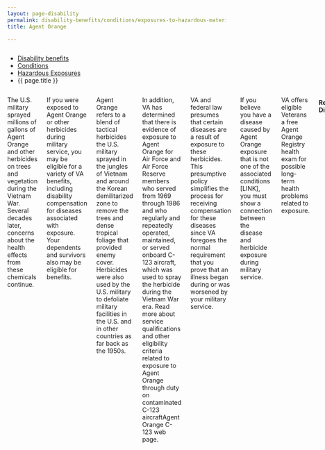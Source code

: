 ```yaml
---
layout: page-disability
permalink: disability-benefits/conditions/exposures-to-hazardous-materials/agent-orange/index.html
title: Agent Orange

---
```


<div class="splash" markdown="0">
<div class="row" markdown="0">
<div class="small-12 columns" markdown="0">

<ul class="breadcrumbs" role="menubar" aria-label="Primary">
<li class="parent"><a href="{{ site.url }}/disability-benefits/">Disability benefits</a></li>
<li class="parent"><a href="{{ site.url }}/disability-benefits/conditions/">Conditions</a></li>
<li class="parent"><a href="{{ site.url }}/disability-benefits/conditions/exposures-to-hazardous-materials/">Hazardous Exposures</a></li>
<li class="active">{{ page.title }}</li>
</ul>

</div>
</div>
</div>

<div class="main" role="main" markdown="0">

<div class="section one" markdown="0">
<div class="primary" markdown="0">
<div class="row" markdown="0">
<div class="small-12 columns" markdown="1">

The U.S. military sprayed millions of gallons of Agent Orange and other herbicides on trees and vegetation during the Vietnam War. Several decades later, concerns about the health effects from these chemicals continue.

If you were exposed to Agent Orange or other herbicides during military service, you may be eligible for a variety of VA benefits, including disability compensation for diseases associated with exposure. Your dependents and survivors also may be eligible for benefits.

Agent Orange refers to a blend of tactical herbicides the U.S. military sprayed in the jungles of Vietnam and around the Korean demilitarized zone to remove the trees and dense tropical foliage that provided enemy cover. Herbicides were also used by the U.S. military to defoliate military facilities in the U.S. and in other countries as far back as the 1950s.

In addition, VA has determined that there is evidence of exposure to Agent Orange for Air Force and Air Force Reserve members who served from 1969 through 1986 and who regularly and repeatedly operated, maintained, or served onboard C-123 aircraft, which was used to spray the herbicide during the Vietnam War era. Read more about service qualifications and other eligibility criteria related to exposure to Agent Orange through duty on contaminated C-123 aircraftAgent Orange C-123 web page.

VA and federal law presumes that certain diseases are a result of exposure to these herbicides. This presumptive policy simplifies the process for receiving compensation for these diseases since VA foregoes the normal requirement that you prove that an illness began during or was worsened by your military service.

If you believe you have a disease caused by Agent Orange exposure that is not one of the associated conditions [LINK], you must show a connection between the disease and herbicide exposure during military service.

VA offers eligible Veterans a free Agent Orange Registry health exam for possible long-term health problems related to exposure.

#### Related Diseases

- Veterans' Diseases
- Birth Defects in Children of Vietnam and Korea Veterans

#### Exposure Locations

- Vietnam
- Korean Demilitarized Zone
- C-123 Airplanes
- Thailand Military Bases
- U.S. Navy and Coast Guard Ships in Vietnam [LINK]
- Waters in the Vicinity of Vietnam [LINK]
- Test and Storage Areas Outside of Vietnam [LINK]

#### Provider Resources

- Diagnosis and Treatment
- Patient Education
- Research Studies

#### Research Studies

Learn about Agent Orange‒related research studies »
Publications and Reports

Use these resources and media materials on Agent Orange and Veterans »
See more: http://www.publichealth.va.gov/exposures/agentorange/index.asp#sthash.vJrCf3sN.dpuf

[Source](http://www.publichealth.va.gov/exposures/agentorange/index.asp)


#### Agent Orange and C-123 Aircraft

Air Force Reservists who worked on C-123 aircraft between 1972 and 1982 may have been exposed to Agent Orange. Learn more »
The U.S. military sprayed millions of gallons of Agent Orange and other herbicides on trees and vegetation during the Vietnam War. Several decades later, concerns about the health effects from these chemicals continue.
VA offers eligible Veterans a free Agent Orange Registry health exam for possible long-term health problems related to exposure.

#### Related Diseases

- Veterans' Diseases
- Birth Defects in Children of Vietnam and Korea Veterans

#### Benefits

- Benefits Overview
- Registry Exam
- Health Care

#### Exposure Locations

- Vietnam
- Korean Demilitarized Zone
- C-123 Airplanes

More Locations »

#### Provider Resources

- Diagnosis & Treatment
- Patient Education
- Research Studies

#### Research Studies

Find out about Agent Orange-related research studies »

#### Publications & Reports

Use these resources and media materials on Agent Orange and Veterans »

- See more at: http://www.publichealth.va.gov/exposures/agentorange/index.asp#sthash.vJrCf3sN.dpuf

-----------------------------------------------

#### Blue Water Veterans and Agent Orange Exposure

If you served on a Navy ship off the coast of Vietnam and at any time came ashore or served on the inland waterways anytime between January 9, 1962, and May 7, 1975, VA presumes that you were exposed to Agent Orange or other herbicides. If this is the case, you may claim a service-connection for diseases related to Agent Orange exposure, and you may be eligible for an Agent Orange Registry health exam. In addition, you and your dependents and survivors may be eligible for health care and disability compensation.

To service-connect your disability under this situation, your military record must show that you were aboard one of the U.S. Navy and Coast Guard ships that operated in Vietnam.  

If you did not go ashore in Vietnam or serve aboard ships that operated on the inland waterways of Vietnam anytime between January 9, 1962, and May 7, 1975, you must show that you were exposed to herbicides during military service in order to receive disability compensation for diseases related to Agent Orange exposure. These claims are decided on a case-by-case basis.

Exception: If you are a Blue Water Veteran with non-Hodgkin's lymphoma, you may be granted service-connection without showing inland waterway service or that you went ashore in Vietnam. This is because VA also recognizes non-Hodgkin's lymphoma as related to service in Vietnam or the offshore waters of Vietnam during the Vietnam Era.

##### Need help determining exposure?

VA can help you determine Agent Orange exposure or qualifying service in Vietnam after you file a claim for compensation benefits.
[See more on this topic](http://www.publichealth.va.gov/exposures/agentorange/locations/blue-water-veterans.asp#sthash.Srfgf1kO.dpuf)

-----------------------------------------------

#### Veterans Exposed to Agent Orange through Duty on Contaminated C-123 Aircraft

If you worked on operated C-123s that were employed in Vietnam as part of Operation Ranch Hand, or regularly operated, maintained, or served on a contaminated C-123 from 1969 through 1986, and have a condition that is linked to herbicide exposure, including Agent Orange (LINK this), you may be eligible for disability compensation.

##### Active-Duty Eligibility Conditions

If you meet all of the following criteria, you may be eligible for benefits:

- You served in a regular Air Force unit location where a contaminated C-123 was assigned
- You had regular and repeated contact with C-123 aircraft through flight, ground, or medical duties
- You have an Agent Orange‒related disability

See the list of affected military units, Air Force specialty codes, and dates of service for Air Force Veterans who may have been exposed to Agent Orange.

##### Reservist Eligibility Conditions

If you have an Agent Orange‒related disability and were assigned to flight, ground, or medical crew duties at any of the following locations, you may be eligible for benefits:

- Lockbourne/Rickenbacker Air Force Base in Ohio (906th and 907th Tactical Air Groups or 355th and 356th Tactical Airlift Squadrons)
- Westover Air Force Base in Massachusetts (731st Tactical Air Squadron and 74th Aeromedical Evacuation Squadron) or Pittsburgh, Pennsylvania
- International Airport (758th Airlift Squadron)

VA presumes that your Agent Orange condition had its onset during your Reserve training.

See the list of affected military units, Air Force specialty codes, and dates of service for Air Force Reserve personnel who may have been exposed to Agent Orange.

##### How to Apply

To file a claim online, use eBenefits at https://www.ebenefits.va.gov. After you select a disability in eBenefits, make sure you type C-123 next to the disability in the text box. If you have any of the following material, upload it with your online application:
- Discharge, separation papers (DD214 or equivalent)
- USAF Form 2096 (unit where assigned at the time of the training action)
- USAF Form 5 (aircraft flight duties)
- USAF Form 781 (aircraft maintenance duties)
- Dependency records (marriage certificate and children's birth certificates)
- 	Medical evidence (doctor and hospital reports)

If you choose to file by mail using VA Form 21-526EZ, make sure you include each C-123 related disability in Section I, Block 11 on the form, and submit any of the material noted above (if you have it) with your paper claim. Claims can be mailed to the following address (or faxed to 608-373-6694):
Department of Veterans Affairs
Claims Intake Center
Attention: C123 Claims
PO Box 5088
Janesville, WI 53547-5088

For specific benefit questions related to herbicide exposure on C-123s, individuals may call VA’s Special C-123 Hotline at 1-800-749-8387, or e-mail the St. Paul Regional Benefit Office at [VSCC123.VAVBASPL@va.gov](mailto:VSCC123.VAVBASPL@va.gov).

See our fact sheet on C-123 aircraft and Agent Orange exposure

-------------------------------------------------------------------------------

#### Veterans Exposed to Agent Orange through Duty on Contaminated C-123 Aircraft

In response to the Institute of Medicine’s report on Post-Vietnam Dioxin Exposure in Agent Orange-Contaminated C-123 Aircraft from the National Academy of Sciences, we have determined there is evidence of exposure to Agent Orange for Airmen who worked on C-123s that were used in Vietnam as part of Operation Ranch Hand. Specifically, we have determined there is sufficient evidence that Air Force and Air Force Reserve members who served during the period 1969 through 1986 and regularly and repeatedly operated, maintained, or served onboard C-123 aircraft (known to have been used to spray an herbicide agent during the Vietnam era) were exposed to Agent Orange.

We encourage eligible Air Force and/or Air Force Reserve personnel who meet certain service qualifications, and have any of the medical conditions determined by VA to be related to exposure to Agent Orange, to apply for benefits.

##### Active Duty Qualifications

If you meet all of the following criteria, you should apply for benefits.

- You served in a regular Air Force unit location where a contaminated C-123 was assigned.
- You had regular and repeated contact with C-123 aircraft through flight, ground, or medical duties.
- You have an Agent Orange-related disability.

See the list of affected military units, Air Force specialty codes, and dates of service for Air Force Veterans who may have been exposed to Agent Orange.

##### Reservists Qualifications

If you have an Agent Orange related disability and you were assigned to flight, ground, or medical crew duties at any of the following locations, you should apply for benefits.

- Lockbourne/Rickenbacker Air Force Base in Ohio (906th and 907th Tactical Air Groups or 355th and 356th Tactical Airlift Squadron).
- Westover Air Force Base in Massachusetts (731st Tactical Air Squadron and 74th Aeromedical Evacuation Squadron) or Pittsburgh, Pennsylvania.
- International Airport (758th Airlift Squadron).

We will presume that your Agent Orange condition had its onset during your Reserve training.

See the list of affected military units, Air Force specialty codes, and dates of service for Air Force Reserve personnel who may have been exposed to Agent Orange.

##### How to Apply

To file a claim electronically, use eBenefits at [https://www.ebenefits.va.gov](https://www.ebenefits.va.gov). After you select a disability in eBenefits when applying online, make sure you annotate C-123 next to the disability in the text box. If you have any of the following material, upload it with your online application:

- Discharge, separation papers, (DD214 or equivalent)
- USAF Form 2096 (unit where assigned at the time of the training action)
- USAF Form 5 (aircraft flight duties)
- USAF Form 781 (aircraft maintenance duties)
- Dependency records (marriage & children's birth certificates)
- Medical evidence (doctor & hospital reports)

If you choose to file by mail using VA Form 21-526EZ make sure you annotate each C-123 related disability inSection I, Block 11 on the form, and submit any of the material noted above (if you have it) with your paper claim. Claims can be mailed to the following address (or faxed to 608-373-6694):

Source(s)

[http://www.benefits.va.gov/compensation/agentorange-c123.asp](http://www.benefits.va.gov/compensation/agentorange-c123.asp)

</div>
</div>
</div>

</div>

</div>
